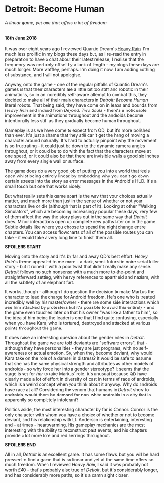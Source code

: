 # Detroit: Become Human

###### A linear game, yet one that offers a lot of freedom

#### 18th June 2018

It was over eight years ago I reviewed Quantic Dream's [Heavy Rain](/blog/heavy-rain). I'm much less prolific in my blogs these days but, as I re-read the entry in preparation to have a chat about their latest release, I realise that the frequency was certainly offset by a lack of length - my blogs these days are much longer. More waffley, perhaps. I'm doing it now. I am adding nothing of substance, and I will not apologise.

Anyway, onto the game - one of the regular pitfalls of Quantic Dream's games is that their characters are a little bit too stiff and robotic in their animations, so in an incredibly self-aware attempt to combat this, they decided to make all of their main characters in _Detroit: Become Human_ literal robots. That being said, they have come on in leaps and bounds from _Heavy Rain_ and indeed from _Beyond: Two Souls_ - there's a noticeable improvement in the animations throughout and the androids become intentionally less stiff as they gradually become human throughout.

Gameplay is as we have come to expect from QD, but it's more polished than ever. It's just a shame that they _still_ can't get the hang of moving a character around naturally. It's hard to actually pinpoint why the movement is so frustrating - it could just be down to the dynamic camera angles throughout, or it could be to do with the fact that the characters move at one speed, or it could also be that there are invisible walls a good six inches away from every single wall or surface. 
 
The game does do a very good job of putting you into a world that feels open whilst being entirely linear, by embedding why you can't go down certain streets into the story as error messages in the Android's HUD. It's a small touch but one that works nicely. 

But what really sets this game apart is the way that your choices actually matter, and much more than just in the sense of whether or not your characters live or die (although that is part of it). Looking at other "Walking Simulators", which are becoming increasingly popular these days, very few of them affect the way the story plays out in the same way that _Detroit_ does. Minor interactions open up complete new paths later on in the game. Subtle details like where you choose to spend the night change entire chapters. You can access flowcharts of all of the possible routes you can take - it would take a very long time to finish them all.

__SPOILERS START__

Moving onto the story and it's by far and away QD's best effort. _Heavy Rain_'s theme appealed to me more - a dark, semi-futuristic noire serial killer story - but it ruined it with a poor twist that didn't really make any sense. _Detroit_ follows no such nonsense with a much more to-the-point and straightforward setting, with heavy references to apartheid and nazism, with all the subtlety of an elephant fart.

It works, though - although I do question the decision to make Markus the character to lead the charge for Android freedom. He's one who is treated incredibly well by his master/owner - there are some side interactions which see him attacked by protesters but it's possible to avoid this entirely - and the game even touches later on that his owner "was like a father to him", so the idea of him being the leader is one that I find quite confusing, especially when you have Kara, who is tortured, destroyed and attacked at various points throughout the game.

It does raise an interesting question about the gender roles in _Detroit_. Throughout the game we are told deviants are "software errors", that - although they have personalities - they are just programs, with no self-awareness or actual emotion. So, when they become deviant, why would Kara take on the role of a damsel in distress? It would be safe to assume that she has the same physical strength and attributes as other models of androids - so why force her into a gender stereotype? It seems that the stage is set for _her_ to take Markus' role. It's unusual because QD have clearly made a lot of effort in diversity of cast in terms of race of androids, which is a weird concept when you think about it anyway. Why do androids have race at all? Considering the venom that humans in _Detroit_ show to androids, would there be demand for non-white androids in a city that is apparently so completely intolerant?

Politics aside, the most interesting character by far is Connor. Connor is the only character with whom you have a choice of whether or not to become deviant, and his relationship with Lt. Anderson is entertaining, interesting and - at times - heartwarming. His gameplay mechanics are the most interesting with the ability to reconstruct past events, and his chapters provide a lot more lore and red herrings throughout.

__SPOILERS END__

All in all, _Detroit_ is an excellent game. It has some flaws, but you will be hard pressed to find a game that is so linear and yet at the same time offers so much freedom. When I reviewed _Heavy Rain_, I said it was probably not worth £40 - that's probably also true of _Detroit_, but it's considerably longer, and has considerably more paths, so it's a damn sight closer.